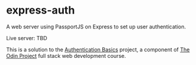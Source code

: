 # express-auth

A web server using PassportJS on Express to set up user authentication.

Live server: TBD

This is a solution to the [Authentication Basics](https://www.theodinproject.com/courses/nodejs/lessons/authentication-basics) project, a component of [The Odin Project](https://www.theodinproject.com/) full stack web development course.
